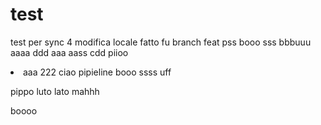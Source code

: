 # test
test per sync
4 modifica locale
fatto fu branch feat
pss
booo
sss
bbbuuu
aaaa
ddd
aaa
aass
cdd
piioo
<LI> aaa
222
ciao pipieline
booo
ssss
uff

pippo
luto lato
mahhh

boooo
